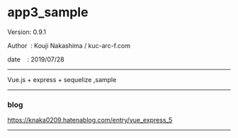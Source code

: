 ﻿# app3_sample

 Version: 0.9.1

 Author  : Kouji Nakashima / kuc-arc-f.com

 date    : 2019/07/28

***
Vue.js + express + sequelize ,sample


***
### blog

https://knaka0209.hatenablog.com/entry/vue_express_5

***

